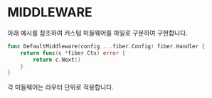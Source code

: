 # MIDDLEWARE

아래 예시를 참조하여 커스텀 미들웨어를 파일로 구분하여 구현합니다.

```go
func DefaultMiddleware(config ...fiber.Config) fiber.Handler {
    return func(c *fiber.Ctx) error {
        return c.Next()
    }
}
```

각 미들웨어는 라우터 단위로 적용합니다. 